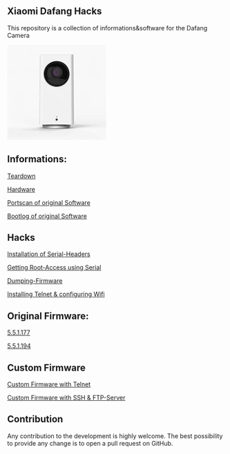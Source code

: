 ## Xiaomi Dafang Hacks

This repository is a collection of informations&software for the Dafang Camera

![Dafang](/dafang.png)


## Informations:
[Teardown](/informations/teardown.md)

[Hardware](/informations/hardware.md)

[Portscan of original Software](/informations/portscan.md)

[Bootlog of original Software](/informations/bootlog.md)

## Hacks
[Installation of Serial-Headers](/hacks/serial.md)

[Getting Root-Access using Serial](/hacks/getroot.md)

[Dumping-Firmware](/hacks/firmware-dump.md)

[Installing Telnet & configuring Wifi](/hacks/install_telnetandwifi.md)


## Original Firmware:
[5.5.1.177](/firmware_original/demo_5.5.1.177.bin)

[5.5.1.194](/firmware_original/demo_5.5.1.194.bin)


## Custom Firmware

[Custom Firmware with Telnet](https://www.dropbox.com/s/9t9op698fza1tl2/demo.bin?dl=0)

[Custom Firmware with SSH & FTP-Server]()


## Contribution

Any contribution to the development is highly welcome. The best possibility to provide any change is to open a pull request on GitHub.



